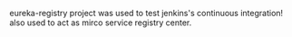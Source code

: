 eureka-registry project was used to test jenkins's continuous integration! also used to act as mirco service registry center.
